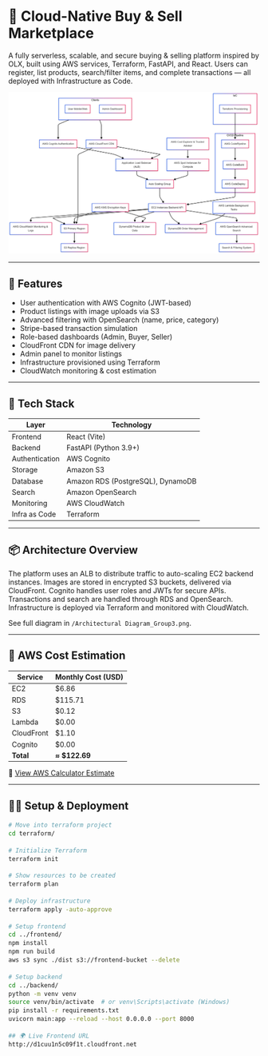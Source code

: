 # 🛒 Cloud-Native Buy & Sell Marketplace

A fully serverless, scalable, and secure buying & selling platform inspired by OLX, built using AWS services, Terraform, FastAPI, and React. Users can register, list products, search/filter items, and complete transactions — all deployed with Infrastructure as Code.

![Architecture](./Architectural%20Diagram_Group3.png)

---

## 🚀 Features

- User authentication with AWS Cognito (JWT-based)
- Product listings with image uploads via S3
- Advanced filtering with OpenSearch (name, price, category)
- Stripe-based transaction simulation
- Role-based dashboards (Admin, Buyer, Seller)
- CloudFront CDN for image delivery
- Admin panel to monitor listings
- Infrastructure provisioned using Terraform
- CloudWatch monitoring & cost estimation

---

## 🧰 Tech Stack

| Layer            | Technology                               |
|------------------|-------------------------------------------|
| Frontend         | React (Vite)                              |
| Backend          | FastAPI (Python 3.9+)                     |
| Authentication   | AWS Cognito                               |
| Storage          | Amazon S3                                 |
| Database         | Amazon RDS (PostgreSQL), DynamoDB         |
| Search           | Amazon OpenSearch                         |
| Monitoring       | AWS CloudWatch                            |
| Infra as Code    | Terraform                                 |

---

## 📦 Architecture Overview

The platform uses an ALB to distribute traffic to auto-scaling EC2 backend instances. Images are stored in encrypted S3 buckets, delivered via CloudFront. Cognito handles user roles and JWTs for secure APIs. Transactions and search are handled through RDS and OpenSearch. Infrastructure is deployed via Terraform and monitored with CloudWatch.

See full diagram in `/Architectural Diagram_Group3.png`.

---

## 💸 AWS Cost Estimation

| Service      | Monthly Cost (USD) |
|--------------|--------------------|
| EC2          | $6.86              |
| RDS          | $115.71            |
| S3           | $0.12              |
| Lambda       | $0.00              |
| CloudFront   | $1.10              |
| Cognito      | $0.00              |
| **Total**    | **≈ $122.69**      |

🔗 [View AWS Calculator Estimate](https://calculator.aws/#/estimate?id=1d4628b308521dea393922c02561d2c2367a47bb)

---

## 🧑‍💻 Setup & Deployment

```bash
# Move into terraform project
cd terraform/

# Initialize Terraform
terraform init

# Show resources to be created
terraform plan

# Deploy infrastructure
terraform apply -auto-approve

# Setup frontend
cd ../frontend/
npm install
npm run build
aws s3 sync ./dist s3://frontend-bucket --delete

# Setup backend
cd ../backend/
python -m venv venv
source venv/bin/activate  # or venv\Scripts\activate (Windows)
pip install -r requirements.txt
uvicorn main:app --reload --host 0.0.0.0 --port 8000

## 🌍 Live Frontend URL
http://d1cuu1n5c09f1t.cloudfront.net
